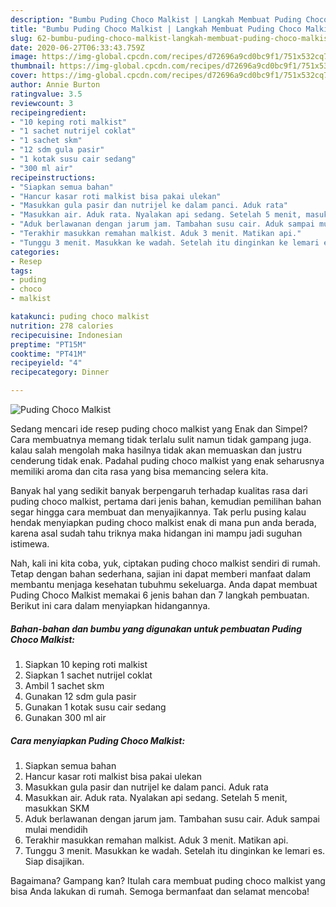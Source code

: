 ```yaml
---
description: "Bumbu Puding Choco Malkist | Langkah Membuat Puding Choco Malkist Yang Paling Enak"
title: "Bumbu Puding Choco Malkist | Langkah Membuat Puding Choco Malkist Yang Paling Enak"
slug: 62-bumbu-puding-choco-malkist-langkah-membuat-puding-choco-malkist-yang-paling-enak
date: 2020-06-27T06:33:43.759Z
image: https://img-global.cpcdn.com/recipes/d72696a9cd0bc9f1/751x532cq70/puding-choco-malkist-foto-resep-utama.jpg
thumbnail: https://img-global.cpcdn.com/recipes/d72696a9cd0bc9f1/751x532cq70/puding-choco-malkist-foto-resep-utama.jpg
cover: https://img-global.cpcdn.com/recipes/d72696a9cd0bc9f1/751x532cq70/puding-choco-malkist-foto-resep-utama.jpg
author: Annie Burton
ratingvalue: 3.5
reviewcount: 3
recipeingredient:
- "10 keping roti malkist"
- "1 sachet nutrijel coklat"
- "1 sachet skm"
- "12 sdm gula pasir"
- "1 kotak susu cair sedang"
- "300 ml air"
recipeinstructions:
- "Siapkan semua bahan"
- "Hancur kasar roti malkist bisa pakai ulekan"
- "Masukkan gula pasir dan nutrijel ke dalam panci. Aduk rata"
- "Masukkan air. Aduk rata. Nyalakan api sedang. Setelah 5 menit, masukkan SKM"
- "Aduk berlawanan dengan jarum jam. Tambahan susu cair. Aduk sampai mulai mendidih"
- "Terakhir masukkan remahan malkist. Aduk 3 menit. Matikan api."
- "Tunggu 3 menit. Masukkan ke wadah. Setelah itu dinginkan ke lemari es. Siap disajikan."
categories:
- Resep
tags:
- puding
- choco
- malkist

katakunci: puding choco malkist 
nutrition: 278 calories
recipecuisine: Indonesian
preptime: "PT15M"
cooktime: "PT41M"
recipeyield: "4"
recipecategory: Dinner

---
```



![Puding Choco Malkist](https://img-global.cpcdn.com/recipes/d72696a9cd0bc9f1/751x532cq70/puding-choco-malkist-foto-resep-utama.jpg)

Sedang mencari ide resep puding choco malkist yang Enak dan Simpel? Cara membuatnya memang tidak terlalu sulit namun tidak gampang juga. kalau salah mengolah maka hasilnya tidak akan memuaskan dan justru cenderung tidak enak. Padahal puding choco malkist yang enak seharusnya memiliki aroma dan cita rasa yang bisa memancing selera kita.



Banyak hal yang sedikit banyak berpengaruh terhadap kualitas rasa dari puding choco malkist, pertama dari jenis bahan, kemudian pemilihan bahan segar hingga cara membuat dan menyajikannya. Tak perlu pusing kalau hendak menyiapkan puding choco malkist enak di mana pun anda berada, karena asal sudah tahu triknya maka hidangan ini mampu jadi suguhan istimewa.


Nah, kali ini kita coba, yuk, ciptakan puding choco malkist sendiri di rumah. Tetap dengan bahan sederhana, sajian ini dapat memberi manfaat dalam membantu menjaga kesehatan tubuhmu sekeluarga. Anda dapat membuat Puding Choco Malkist memakai 6 jenis bahan dan 7 langkah pembuatan. Berikut ini cara dalam menyiapkan hidangannya.

<!--inarticleads1-->

##### Bahan-bahan dan bumbu yang digunakan untuk pembuatan Puding Choco Malkist:

1. Siapkan 10 keping roti malkist
1. Siapkan 1 sachet nutrijel coklat
1. Ambil 1 sachet skm
1. Gunakan 12 sdm gula pasir
1. Gunakan 1 kotak susu cair sedang
1. Gunakan 300 ml air




<!--inarticleads2-->

##### Cara menyiapkan Puding Choco Malkist:

1. Siapkan semua bahan
1. Hancur kasar roti malkist bisa pakai ulekan
1. Masukkan gula pasir dan nutrijel ke dalam panci. Aduk rata
1. Masukkan air. Aduk rata. Nyalakan api sedang. Setelah 5 menit, masukkan SKM
1. Aduk berlawanan dengan jarum jam. Tambahan susu cair. Aduk sampai mulai mendidih
1. Terakhir masukkan remahan malkist. Aduk 3 menit. Matikan api.
1. Tunggu 3 menit. Masukkan ke wadah. Setelah itu dinginkan ke lemari es. Siap disajikan.




Bagaimana? Gampang kan? Itulah cara membuat puding choco malkist yang bisa Anda lakukan di rumah. Semoga bermanfaat dan selamat mencoba!
